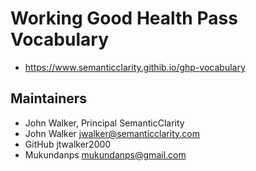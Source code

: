 # Working Good Health Pass Vocabulary

- https://www.semanticclarity.githib.io/ghp-vocabulary

## Maintainers
- John Walker, Principal SemanticClarity
- John Walker jwalker@semanticclarity.com
- GitHub jtwalker2000
- Mukundanps mukundanps@gmail.com
